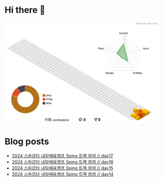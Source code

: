 # Hi there 👋

<!--
**chews26/chews26** is a ✨ _special_ ✨ repository because its `README.md` (this file) appears on your GitHub profile.

Here are some ideas to get you started:

- 🔭 I’m currently working on ...
- 🌱 I’m currently learning ...
- 👯 I’m looking to collaborate on ...
- 🤔 I’m looking for help with ...
- 💬 Ask me about ...
- 📫 How to reach me: ...
- 😄 Pronouns: ...
- ⚡ Fun fact: ...
-->
![](./profile-3d-contrib/profile-season-animate.svg)

# Blog posts
<!-- BLOG-POST-LIST:START -->
- [2024 스파르타 내일배움캠프 Sping 트랙 참여 // day17](https://shinelee26.tistory.com/26)
- [2024 스파르타 내일배움캠프 Sping 트랙 참여 // day16](https://shinelee26.tistory.com/25)
- [2024 스파르타 내일배움캠프 Sping 트랙 참여 // day15](https://shinelee26.tistory.com/24)
- [2024 스파르타 내일배움캠프 Sping 트랙 참여 // day14](https://shinelee26.tistory.com/23)
<!-- BLOG-POST-LIST:END -->
